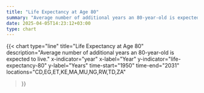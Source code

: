 ```yaml
---
title: "Life Expectancy at Age 80"
summary: "Average number of additional years an 80-year-old is expected to live"
date: 2025-04-05T14:23:12+03:00
type: chart
---
```


{{< chart
    type="line"
    title="Life Expectancy at Age 80"
    description="Average number of additional years an 80-year-old is expected to live."
    x-indicator="year"
    x-label="Year"
    y-indicator="life-expectancy-80"
    y-label="Years"
    time-start="1950"
    time-end="2031"
    locations="CD,EG,ET,KE,MA,MU,NG,RW,TD,ZA"
>}}
